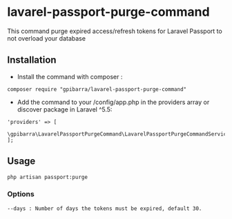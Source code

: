 # lavarel-passport-purge-command
This command purge expired access/refresh tokens for Laravel Passport to not overload your database

## Installation
* Install the command with composer :
```
composer require "gpibarra/lavarel-passport-purge-command"
```

* Add the command to your /config/app.php in the providers array or discover package in Laravel ^5.5:
``` 
'providers' => [
    \gpibarra\LavarelPassportPurgeCommand\LavarelPassportPurgeCommandServiceProvider::class
];
```

## Usage
```
php artisan passport:purge
```

### Options
```
--days : Number of days the tokens must be expired, default 30.
```

